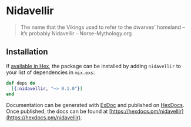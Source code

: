 # Nidavellir

> The name that the Vikings used to refer to the dwarves’ homeland – it’s probably Nidavellir - Norse-Mythology.org

## Installation

If [available in Hex](https://hex.pm/docs/publish), the package can be installed
by adding `nidavellir` to your list of dependencies in `mix.exs`:

```elixir
def deps do
  [{:nidavellir, "~> 0.1.0"}]
end
```

Documentation can be generated with [ExDoc](https://github.com/elixir-lang/ex_doc)
and published on [HexDocs](https://hexdocs.pm). Once published, the docs can
be found at [https://hexdocs.pm/nidavellir](https://hexdocs.pm/nidavellir).

